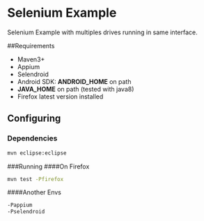 # Selenium Example
Selenium Example with multiples drives running in same interface.

##Requirements
- Maven3+
- Appium
- Selendroid
- Android SDK: **ANDROID_HOME** on path
- **JAVA_HOME** on path (tested with java8)
- Firefox latest version installed

## Configuring
### Dependencies
```bash
mvn eclipse:eclipse
```

###Running
####On Firefox
```bash
mvn test -Pfirefox
```

####Another Envs
```bash
-Pappium
-Pselendroid
```